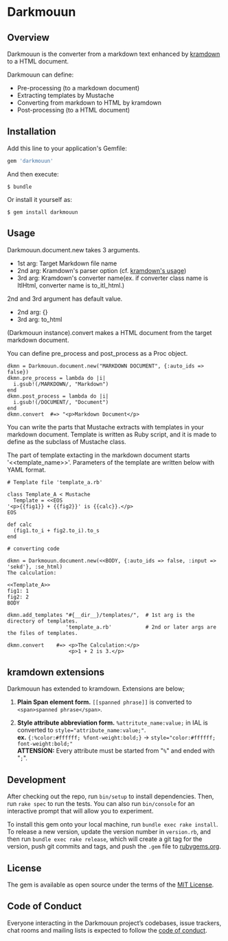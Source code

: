 # Darkmouun

## Overview

Darkmouun is the converter from a markdown text enhanced by [kramdown](https://github.com/gettalong/kramdown) to a HTML document.

Darkmouun can define: 
  * Pre-processing (to a markdown document)
  * Extracting templates by Mustache
  * Converting from markdown to HTML by kramdown
  * Post-processing (to a HTML document)

## Installation

Add this line to your application's Gemfile:

```ruby
gem 'darkmouun'
```

And then execute:

    $ bundle

Or install it yourself as:

    $ gem install darkmouun

## Usage

Darkmouun.document.new takes 3 arguments.

* 1st arg: Target Markdown file name
* 2nd arg: Kramdown's parser option (cf. [kramdown's usage](https://kramdown.gettalong.org/documentation.html#usage))
* 3rd arg: Kramdown's converter name(ex. if converter class name is ItlHtml, converter name is to_itl_html.)

2nd and 3rd argument has default value. 

* 2nd arg: {}
* 3rd arg: to_html

(Darkmouun instance).convert makes a HTML document from the target markdown document.

You can define pre_process and post_process as a Proc object.

```
dkmn = Darkmouun.document.new("MARKDOWN DOCUMENT", {:auto_ids => false})
dkmn.pre_process = lambda do |i|
  i.gsub!(/MARKDOWN/, "Markdown")
end
dkmn.post_process = lambda do |i|
  i.gsub!(/DOCUMENT/, "Document")
end
dkmn.convert  #=> "<p>Markdown Document</p>
```

You can write the parts that Mustache extracts with templates in your markdown document.
Template is written as Ruby script, and it is made to define as the subclass of Mustache class.

The part of template extacting in the markdown document starts '<<template_name>>'.
Parameters of the template are written below with YAML format.

```
# Template file 'template_a.rb'

class Template_A < Mustache
  Template = <<EOS
'<p>{{fig1}} + {{fig2}}' is {{calc}}.</p>
EOS

def calc
  (fig1.to_i + fig2.to_i).to_s
end
```

```
# converting code

dkmn = Darkmouun.document.new(<<BODY, {:auto_ids => false, :input => 'sekd'}, :se_html)
The calculation:

<<Template_A>>
fig1: 1
fig2: 2
BODY

dkmn.add_templates "#{__dir__}/templates/",  # 1st arg is the directory of templates.
                   'template_a.rb'           # 2nd or later args are the files of templates.

dkmn.convert    #=> <p>The Calculation:</p>
                    <p>1 + 2 is 3.</p>
```

## kramdown extensions

Darkmouun has extended to kramdown. Extensions are below;

1. **Plain Span element form.** `[[spanned phrase]]` is converted to `<span>spanned phrase</span>`.

2. **Style attribute abbreviation form.** `%attritute_name:value;` in IAL is converted to `style="attribute_name:value;"`.<br/>**ex.** `{:%color:#ffffff; %font-weight:bold;}` -> `style="color:#ffffff; font-weight:bold;"`<br/>**ATTENSION:** Every attribute must be started from "`%`" and ended with "`;`".

## Development

After checking out the repo, run `bin/setup` to install dependencies. Then, run `rake spec` to run the tests. You can also run `bin/console` for an interactive prompt that will allow you to experiment.

To install this gem onto your local machine, run `bundle exec rake install`. To release a new version, update the version number in `version.rb`, and then run `bundle exec rake release`, which will create a git tag for the version, push git commits and tags, and push the `.gem` file to [rubygems.org](https://rubygems.org).

## License

The gem is available as open source under the terms of the [MIT License](https://opensource.org/licenses/MIT).

## Code of Conduct

Everyone interacting in the Darkmouun project’s codebases, issue trackers, chat rooms and mailing lists is expected to follow the [code of conduct](https://github.com/[USERNAME]/darkmouun/blob/master/CODE_OF_CONDUCT.md).
